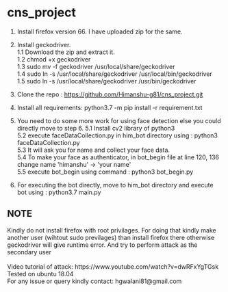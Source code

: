 # cns_project

1. Install firefox version 66. I have uploaded zip for the same. <br/>
2. Install geckodriver. <br/>
   1.1 Download the zip and extract it. <br/>
   1.2 chmod +x geckodriver <br/>
   1.3 sudo mv -f geckodriver /usr/local/share/geckodriver <br/>
   1.4 sudo ln -s /usr/local/share/geckodriver /usr/local/bin/geckodriver <br/>
   1.5 sudo ln -s /usr/local/share/geckodriver /usr/bin/geckodriver <br/>

3. Clone the repo : https://github.com/Himanshu-g81/cns_project.git <br/>
4. Install all requirements: python3.7 -m pip install -r requirement.txt <br/>
5. You need to do some more work for using face detection else you could directly move to step 6.
   5.1 Install cv2 library of python3 <br/>
   5.2 execute faceDataCollection.py in him_bot directory using : python3 faceDataCollection.py <br/>
   5.3 It will ask you for name and collect your face data. <br/>
   5.4 To make your face as authenticator, in bot_begin file at line 120, 136 change name 'himanshu' -> 'your name' <br/>
   5.5 execute bot_begin using command : python3 bot_begin.py <br/>
6. For executing the bot directly, move to him_bot directory and execute bot using : python3.7 main.py <br/>


<h2> NOTE </h2>
   Kindly do not install firefox with root privilages. For doing that kindly make another user (wihtout sudo previlages) than install firefox there otherwise geckodriver will give runtime error. And try to perform attack as the secondary user <br/>
 <br/>
 Video tutorial of attack: https://www.youtube.com/watch?v=dwRFxYgTGsk <br/>
 Tested on ubuntu 18.04 <br/>
 For any issue or query kindly contact: hgwalani81@gmail.com

